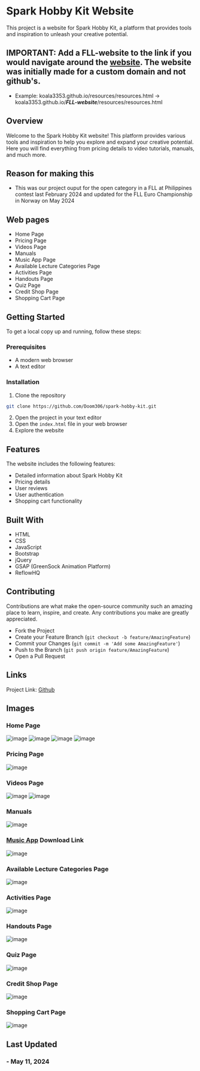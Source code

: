 # Spark Hobby Kit Website

This project is a website for Spark Hobby Kit, a platform that provides tools and inspiration to unleash your creative potential.

## IMPORTANT: Add a FLL-website to the link if you would navigate around the [website](https://koala3353.github.io/FLL-website/). The website was initially made for a custom domain and not github's. 
- Example: koala3353.github.io/resources/resources.html -> koala3353.github.io/***FLL-website***/resources/resources.html

## Overview
Welcome to the Spark Hobby Kit website! This platform provides various tools and inspiration to help you explore and expand your creative potential. Here you will find everything from pricing details to video tutorials, manuals, and much more.

## Reason for making this
- This was our project ouput for the open category in a FLL at Philippines contest last February 2024 and updated for the FLL Euro Championship in Norway on May 2024

## Web pages
  - Home Page
  - Pricing Page
  - Videos Page
  - Manuals
  - Music App Page
  - Available Lecture Categories Page
  - Activities Page
  - Handouts Page
  - Quiz Page
  - Credit Shop Page
  - Shopping Cart Page

    
## Getting Started

To get a local copy up and running, follow these steps:

### Prerequisites

- A modern web browser
- A text editor

### Installation

1. Clone the repository
```bash
git clone https://github.com/Doom306/spark-hobby-kit.git
```
2. Open the project in your text editor
3. Open the `index.html` file in your web browser
4. Explore the website

## Features

The website includes the following features:

- Detailed information about Spark Hobby Kit
- Pricing details
- User reviews
- User authentication
- Shopping cart functionality

## Built With

- HTML
- CSS
- JavaScript
- Bootstrap
- jQuery
- GSAP (GreenSock Animation Platform)
- ReflowHQ

## Contributing

Contributions are what make the open-source community such an amazing place to learn, inspire, and create. Any contributions you make are greatly appreciated.

- Fork the Project
- Create your Feature Branch (`git checkout -b feature/AmazingFeature`)
- Commit your Changes (`git commit -m 'Add some AmazingFeature'`)
- Push to the Branch (`git push origin feature/AmazingFeature`)
- Open a Pull Request

## Links
Project Link: [Github](https://github.com/Koala3353/FLL-website)

## Images
### Home Page
![image](https://github.com/user-attachments/assets/086925a2-091e-46b0-9ccd-b30f72d2e540)
![image](https://github.com/user-attachments/assets/2056d710-41c5-47b5-b30c-cefcb87f32c2)
![image](https://github.com/user-attachments/assets/b7ad8850-79e7-4f47-a2ab-b4a71c1adcdb)
![image](https://github.com/user-attachments/assets/dcbd7947-2391-485c-852d-75dd4095c8c1)
### Pricing Page
![image](https://github.com/user-attachments/assets/64afcb99-f41c-42bc-b842-110abdfc834b)
### Videos Page
![image](https://github.com/user-attachments/assets/2b49a62e-ab84-402e-bd04-a62e06b24a49)
![image](https://github.com/user-attachments/assets/de105a95-3d66-4c5d-bf19-ecbd17494b26)
### Manuals
![image](https://github.com/user-attachments/assets/83d70471-46a7-4411-b407-f5066f7830e9)
### [Music App](https://github.com/Koala3353/SPARK-app) Download Link
![image](https://github.com/user-attachments/assets/6366894a-bee4-402a-a2ae-7d5a4c75077d)
### Available Lecture Categories Page
![image](https://github.com/user-attachments/assets/239f4531-3590-4bd6-8d65-32ffb4bd46a6)
### Activities Page
![image](https://github.com/user-attachments/assets/838f0abf-64df-4921-9117-44686c2321c0)
### Handouts Page
![image](https://github.com/user-attachments/assets/19ca1eaa-4763-414f-bcf8-bd94798edd6d)
### Quiz Page
![image](https://github.com/user-attachments/assets/39d37f22-c6cb-45eb-9214-1bb7c725bab4)
### Credit Shop Page
![image](https://github.com/user-attachments/assets/8d7f1402-964d-4281-bed5-e105d73ccfee)
### Shopping Cart Page
![image](https://github.com/user-attachments/assets/45274a6e-473b-4d31-bd2e-1a6b5da0cd07)

## Last Updated
### - May 11, 2024
